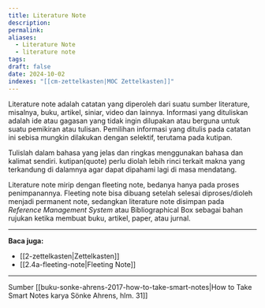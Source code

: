 ```yaml
---
title: Literature Note
description: 
permalink: 
aliases:
  - Literature Note
  - literature note
tags: 
draft: false
date: 2024-10-02
indexes: "[[cm-zettelkasten|MOC Zettelkasten]]"
---
```

Literature note adalah catatan yang diperoleh dari suatu sumber literature, misalnya, buku, artikel, siniar, video dan lainnya. Informasi yang dituliskan adalah ide atau gagasan yang tidak ingin dilupakan atau berguna untuk suatu pemikiran atau tulisan. Pemilihan informasi yang ditulis pada catatan ini sebisa mungkin dilakukan dengan selektif, terutama pada kutipan.

Tulislah dalam bahasa yang jelas dan ringkas menggunakan bahasa dan kalimat sendiri. kutipan(quote) perlu diolah lebih rinci terkait makna yang terkandung di dalamnya agar dapat dipahami lagi di masa mendatang.

Literature note mirip dengan fleeting note, bedanya hanya pada proses penimpanannya. Fleeting note bisa dibuang setelah selesai diproses/dioleh menjadi permanent note, sedangkan literature note disimpan pada *Reference Management System* atau Bibliographical Box sebagai bahan rujukan ketika membuat buku, artikel, paper, atau jurnal.

---

**Baca juga:**
- [[2-zettelkasten|Zettelkasten]]
- [[2.4a-fleeting-note|Fleeting Note]]

---
Sumber [[buku-sonke-ahrens-2017-how-to-take-smart-notes|How to Take Smart Notes karya Sönke Ahrens, hlm. 31]]